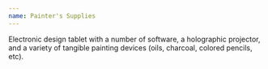 ```yaml
---
name: Painter's Supplies
---
```

Electronic design tablet with a number of software, a holographic projector, and a variety of tangible painting 
devices (oils, charcoal, colored pencils, etc).

